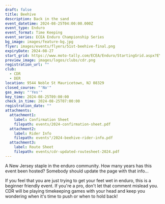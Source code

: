 ```yaml
---
draft: false
title: Beehive
description: Back in the sand
event_datetime: 2024-08-25T04:00:00.000Z
event_type: Enduro
event_format: Time Keeping
event_series: ECEA Enduro Championship Series
bg_image: images/feature-bg.jpg
flyer: images/events/flyers/51st-beehive-final.png
expiryDate: 2024-08-27
start_grid: https://www.moto-tally.com/ECEA/Enduro/StartingGrid.aspx?EY=2024&EID=13
preview_image: images/logos/clubs/cdr.png
registration_url: ""
club:
  - CDR
  - DER
location: 9544 Noble St Mauricetown, NJ 08329
closed_course: "'No'"
gas_away: "'Yes'"
key_time: 2024-08-25T09:00:00
check_in_time: 2024-08-25T07:00:00
registration_date: ""
attachments:
  attachment1:
    label: Confirmation Sheet
    filepath: events/2024-confirmation-sheet.pdf
  attachment2:
    label: Rider Info
    filepath: events"/2024-beehive-rider-info.pdf
  attachment3:
    label: Route Sheet
    filepath: events/cdr-updated-routesheet-2024.pdf
---
```


A New Jersey staple in the enduro community. How many years has this event been hosted? Somebody should update the page with that info... 

If you feel that you are just trying to get your feet wet in enduro, this is a beginner friendly event. If you're a pro, don't let that comment mislead you. CDR will be playing timekeeping games with your head and keep you wondering when it's time to push or when to hold back!